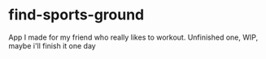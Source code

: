 # find-sports-ground

App I made for my friend who really likes to workout.
Unfinished one, WIP, maybe i'll finish it one day
